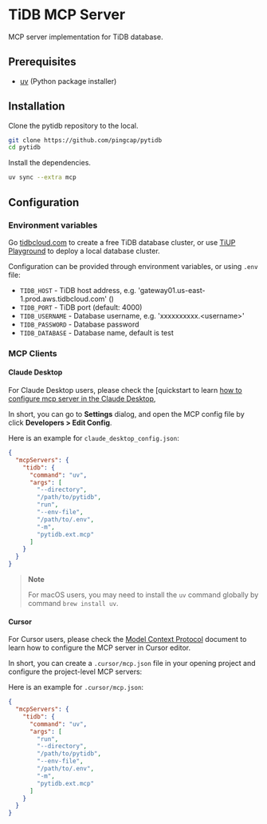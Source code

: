 # TiDB MCP Server

MCP server implementation for TiDB database.

## Prerequisites

- [uv](https://docs.astral.sh/uv/getting-started/installation/) (Python package installer)

## Installation

Clone the pytidb repository to the local.

```bash
git clone https://github.com/pingcap/pytidb
cd pytidb
```

Install the dependencies.

```bash
uv sync --extra mcp
```

## Configuration

### Environment variables

Go [tidbcloud.com](https://tidbcloud.com) to create a free TiDB database cluster, or use [TiUP Playground](https://docs.pingcap.com/tidb/stable/quick-start-with-tidb/#deploy-a-local-test-cluster) to deploy a local database cluster.

Configuration can be provided through environment variables, or using `.env` file:

- `TIDB_HOST` - TiDB host address, e.g. 'gateway01.us-east-1.prod.aws.tidbcloud.com' ()
- `TIDB_PORT` - TiDB port (default: 4000)
- `TIDB_USERNAME` - Database username, e.g.  'xxxxxxxxxx.\<username\>'
- `TIDB_PASSWORD` - Database password
- `TIDB_DATABASE` - Database name, default is test

### MCP Clients 

#### Claude Desktop

For Claude Desktop users, please check the [quickstart to learn [how to configure mcp server in the Claude Desktop](https://modelcontextprotocol.io/quickstart/user),

In short, you can go to **Settings** dialog, and open the MCP config file by click **Developers > Edit Config**.

Here is an example for `claude_desktop_config.json`:

```json
{
  "mcpServers": {
    "tidb": {
      "command": "uv",
      "args": [
        "--directory",
        "/path/to/pytidb",
        "run",
        "--env-file",
        "/path/to/.env",
        "-m",
        "pytidb.ext.mcp"
      ]
    }
  }
}
```

> **Note**
>
> For macOS users, you may need to install the `uv` command globally by command `brew install uv`.
#### Cursor

For Cursor users, please check the [Model Context Protocol](https://docs.cursor.com/context/model-context-protocol#configuring-mcp-servers) document to learn how to configure the MCP server in Cursor editor.

In short, you can create a `.cursor/mcp.json` file in your opening project and configure the project-level MCP servers:

Here is an example for `.cursor/mcp.json`:

```json
{
  "mcpServers": {
    "tidb": {
      "command": "uv",
      "args": [
        "run",
        "--directory",
        "/path/to/pytidb",
        "--env-file",
        "/path/to/.env",
        "-m",
        "pytidb.ext.mcp"
      ]
    }
  }
}
```
